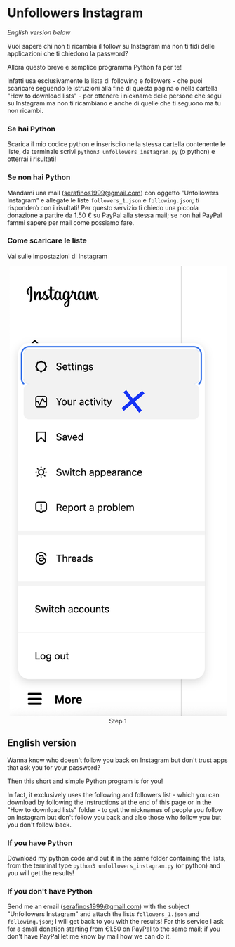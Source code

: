 # Unfollowers Instagram
*English version below*

Vuoi sapere chi non ti ricambia il follow su Instagram ma non ti fidi delle applicazioni che ti chiedono la password?

Allora questo breve e semplice programma Python fa per te!

Infatti usa esclusivamente la lista di following e followers - che puoi scaricare seguendo le istruzioni alla fine di questa pagina o nella cartella "How to download lists" - per ottenere i nickname delle persone che segui su Instagram ma non ti ricambiano e anche di quelle che ti seguono ma tu non ricambi.

### Se hai Python
Scarica il mio codice python e inseriscilo nella stessa cartella contenente le liste, da terminale scrivi `python3 unfollowers_instagram.py` (o python) e otterrai i risultati!

### Se non hai Python
Mandami una mail (serafinos1999@gmail.com) con oggetto "Unfollowers Instagram" e allegate le liste `followers_1.json` e `following.json`; ti risponderò con i risultati! Per questo servizio ti chiedo una piccola donazione a partire da 1.50 € su PayPal alla stessa mail; se non hai PayPal fammi sapere per mail come possiamo fare.

### Come scaricare le liste
Vai sulle impostazioni di Instagram
<p align="center">
  <img src="How%20to%20download%20lists/1.png" /><br>
 Step 1
</p>

## English version
Wanna know who doesn't follow you back on Instagram but don't trust apps that ask you for your password?

Then this short and simple Python program is for you!

In fact, it exclusively uses the following and followers list - which you can download by following the instructions at the end of this page or in the "How to download lists" folder - to get the nicknames of people you follow on Instagram but don't follow you back and also those who follow you but you don't follow back.

### If you have Python
Download my python code and put it in the same folder containing the lists, from the terminal type `python3 unfollowers_instagram.py` (or python) and you will get the results!

### If you don't have Python
Send me an email (serafinos1999@gmail.com) with the subject "Unfollowers Instagram" and attach the lists `followers_1.json` and `following.json`; I will get back to you with the results! For this service I ask for a small donation starting from €1.50 on PayPal to the same mail; if you don't have PayPal let me know by mail how we can do it.
